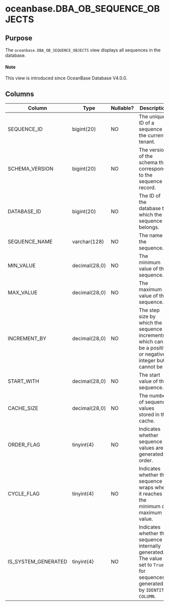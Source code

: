 # oceanbase.DBA_OB_SEQUENCE_OBJECTS

## Purpose

The `oceanbase.DBA_OB_SEQUENCE_OBJECTS` view displays all sequences in the database.

<main id="notice" type='explain'>
  <h4>Note</h4>
  <p>This view is introduced since OceanBase Database V4.0.0. </p>
</main>

## Columns

| Column | Type | Nullable? | Description |
|---------------------|---------------|------------|-----------------------------------------------------------------|
| SEQUENCE_ID | bigint(20) | NO | The unique ID of a sequence in the current tenant. |
| SCHEMA_VERSION | bigint(20) | NO | The version of the schema that corresponds to the sequence record. |
| DATABASE_ID | bigint(20) | NO | The ID of the database to which the sequence belongs. |
| SEQUENCE_NAME | varchar(128) | NO | The name of the sequence. |
| MIN_VALUE | decimal(28,0) | NO | The minimum value of the sequence. |
| MAX_VALUE | decimal(28,0) | NO | The maximum value of the sequence. |
| INCREMENT_BY | decimal(28,0) | NO | The step size by which the sequence increments, which can be a positive or negative integer but cannot be 0. |
| START_WITH | decimal(28,0) | NO | The start value of the sequence. |
| CACHE_SIZE | decimal(28,0) | NO | The number of sequence values stored in the cache. |
| ORDER_FLAG | tinyint(4) | NO | Indicates whether sequence values are generated in order. |
| CYCLE_FLAG | tinyint(4) | NO | Indicates whether the sequence wraps when it reaches the minimum or maximum value. |
| IS_SYSTEM_GENERATED | tinyint(4) | NO | Indicates whether the sequence is internally generated. The value is set to `True` for sequences generated by `IDENTITY COLUMN`. |
